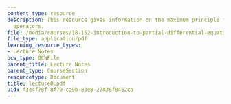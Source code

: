 ```yaml
---
content_type: resource
description: This resource gives information on the maximum principle for more general
  operators.
file: /media/courses/18-152-introduction-to-partial-differential-equations-fall-2005/f3e4f78f8f79ca9b83e827836f8452ca_lecture8.pdf
file_type: application/pdf
learning_resource_types:
- Lecture Notes
ocw_type: OCWFile
parent_title: Lecture Notes
parent_type: CourseSection
resourcetype: Document
title: lecture8.pdf
uid: f3e4f78f-8f79-ca9b-83e8-27836f8452ca
---
```

